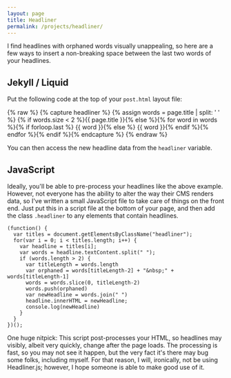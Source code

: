 ```yaml
---
layout: page
title: Headliner
permalink: /projects/headliner/
---
```


I find headlines with orphaned words visually unappealing, so here are a few ways to insert a non-breaking space between the last two words of your headlines. 

## Jekyll / Liquid

Put the following code at the top of your `post.html` layout file: 

{% raw %}
    {% capture headliner %}
    {% assign words = page.title | split: ' ' %}
    {% if words.size < 2 %}{{ page.title }}{% else %}{% for word in words %}{% if forloop.last %}&nbsp;{{ word }}{% else %} {{ word }}{% endif %}{% endfor %}{% endif %}{% endcapture %}
{% endraw %}

You can then access the new headline data from the `headliner` variable. 

## JavaScript

Ideally, you'll be able to pre-process your headlines like the above example. However, not everyone has the ability to alter the way their CMS renders data, so I've written a small JavaScript file to take care of things on the front end. Just put this in a script file at the bottom of your page, and then add the class `.headliner` to any elements that contain headlines. 

    (function() {
      var titles = document.getElementsByClassName("headliner");
      for(var i = 0; i < titles.length; i++) {
        var headline = titles[i];
        var words = headline.textContent.split(" ");
        if (words.length > 2) {
          var titleLength = words.length
          var orphaned = words[titleLength-2] + "&nbsp;" + words[titleLength-1]
          words = words.slice(0, titleLength-2)
          words.push(orphaned)
          var newHeadline = words.join(" ")
          headline.innerHTML = newHeadline;
          console.log(newHeadline)
        }
      }
    })();
    
One huge nitpick: This script post-processes your HTML, so headlines may visibly, albeit very quickly, change after the page loads. The processing is fast, so you may not see it happen, but the very fact it's there may bug some folks, including myself. For that reason, I will, ironically, not be using Headliner.js; however, I hope someone is able to make good use of it.
